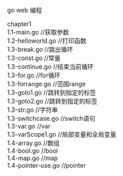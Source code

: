 go web 编程   
     
chapter1                  
1.1-main.go         //获取参数     
1.2-helloworld.go   //打印函数    
1.3-break.go        //跳出循环    
1.3-const.go        //常量       
1.3-continue.go     //结束当前循环        
1.3-for.go          //for循环  
1.3-forrange.go     //范围range  
1.3-goto1.go        //跳转到指定的标签  
1.3-goto2.go        //跳转到指定的标签  
1.3-str.go          //字符串  
1.3-switchcase.go   //switch语句  
1.3-var.go          //var   
1.3-varScope1.go    //局部变量和全局变量   
1.4-array.go        //数组  
1.4-bool.go         //bool  
1.4-map.go          //map  
1.4-pointer-use.go  //pointer   

 




